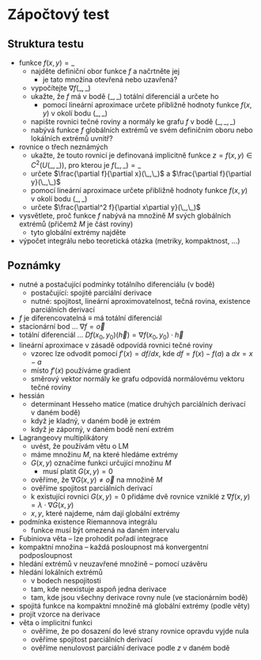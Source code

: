 # Zápočtový test

## Struktura testu

- funkce $f(x,y)=\_$
	- najděte definiční obor funkce $f$ a načrtněte jej
		- je tato množina otevřená nebo uzavřená?
	- vypočítejte $\nabla f(\_,\_)$
	- ukažte, že $f$ má v bodě $(\_,\_)$ totální diferenciál a určete ho
		- pomocí lineární aproximace určete přibližně hodnoty funkce $f(x,y)$ v okolí bodu $(\_,\_)$
	- napište rovnici tečné roviny a normály ke grafu $f$ v bodě $(\_,\_,\_)$
	- nabývá funkce $f$ globálních extrémů ve svém definičním oboru nebo lokálních extrémů uvnitř?
- rovnice o třech neznámých
	- ukažte, že touto rovnicí je definovaná implicitně funkce $z=f(x,y)\in C^2(U(\_,\_))$, pro kterou je $f(\_,\_)=\_$
	- určete $\frac{\partial f}{\partial x}(\_,\_)$ a $\frac{\partial f}{\partial y}(\_,\_)$
	- pomocí lineární aproximace určete přibližně hodnoty funkce $f(x,y)$ v okolí bodu $(\_,\_)$
	- určete $\frac{\partial^2 f}{\partial x\partial y}(\_,\_)$
- vysvětlete, proč funkce $f$ nabývá na množině $M$ svých globálních extrémů (přičemž $M$ je část roviny)
	- tyto globální extrémy najděte
- výpočet integrálu nebo teoretická otázka (metriky, kompaktnost, …)

## Poznámky

- nutné a postačující podmínky totálního diferenciálu (v bodě)
	- postačující: spojité parciální derivace
	- nutné: spojitost, lineární aproximovatelnost, tečná rovina, existence parciálních derivací
- $f$ je diferencovatelná $\equiv$ má totální diferenciál
- stacionární bod … $\nabla f=\vec o$
- totální diferenciál … $Df(x_0,y_0)(\vec h)=\nabla f(x_0,y_0)\cdot\vec h$
- lineární aproximace v zásadě odpovídá rovnici tečné roviny
	- vzorec lze odvodit pomocí $f'(x)=df/dx$, kde $df=f(x)-f(a)$ a $dx=x-a$
	- místo $f'(x)$ používáme gradient
	- směrový vektor normály ke grafu odpovídá normálovému vektoru tečné roviny
- hessián
	- determinant Hesseho matice (matice druhých parciálních derivací v daném bodě)
	- když je kladný, v daném bodě je extrém
	- když je záporný, v daném bodě není extrém
- Lagrangeovy multiplikátory
	- uvést, že používám větu o LM
	- máme množinu $M$, na které hledáme extrémy
	- $G(x,y)$ označíme funkci určující množinu $M$
		- musí platit $G(x,y)=0$
	- ověříme, že $\nabla G(x,y)\neq \vec o$ na množině $M$
	- ověříme spojitost parciálních derivací
	- k existující rovnici $G(x,y)=0$ přidáme dvě rovnice vzniklé z $\nabla f(x,y)=\lambda\cdot\nabla G(x,y)$
	- $x,y$, které najdeme, nám dají globální extrémy
- podmínka existence Riemannova integrálu
	- funkce musí být omezená na daném intervalu
- Fubiniova věta – lze prohodit pořadí integrace
- kompaktní množina – každá posloupnost má konvergentní podposloupnost
- hledání extrémů v neuzavřené množině – pomocí uzávěru
- hledání lokálních extrémů
	- v bodech nespojitosti
	- tam, kde neexistuje aspoň jedna derivace
	- tam, kde jsou všechny derivace rovny nule (ve stacionárním bodě)
- spojitá funkce na kompaktní množině má globální extrémy (podle věty)
- projít vzorce na derivace
- věta o implicitní funkci
	- ověříme, že po dosazení do levé strany rovnice opravdu vyjde nula
	- ověříme spojitost parciálních derivací
	- ověříme nenulovost parciální derivace podle $z$ v daném bodě
